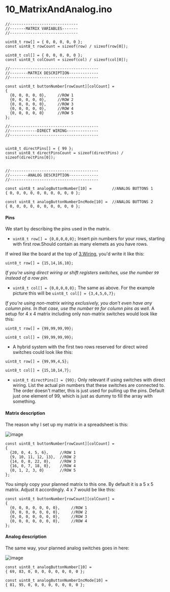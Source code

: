 # 10\_MatrixAndAnalog.ino

###

```
//------------------------------
//-------MATRIX VARIABLES-------
//------------------------------

uint8_t row[] = { 0, 0, 0, 0, 0 };
const uint8_t rowCount = sizeof(row) / sizeof(row[0]);

uint8_t col[] = { 0, 0, 0, 0, 0 };
const uint8_t colCount = sizeof(col) / sizeof(col[0]);

//---------------------------------------
//--------MATRIX DESCRIPTION-------------
//---------------------------------------

const uint8_t buttonNumber[rowCount][colCount] =
{
  {0, 0, 0, 0, 0},     //ROW 1
  {0, 0, 0, 0, 0},     //ROW 2
  {0, 0, 0, 0, 0},     //ROW 3
  {0, 0, 0, 0, 0},     //ROW 4
  {0, 0, 0, 0, 0}      //ROW 5
};

//---------------------------------------
//------------DIRECT WIRING--------------
//---------------------------------------


uint8_t directPins[] = { 99 };
const uint8_t directPinsCount = sizeof(directPins) / sizeof(directPins[0]);


//---------------------------------------
//--------ANALOG DESCRIPTION-------------
//---------------------------------------

const uint8_t analogButtonNumber[10] =         //ANALOG BUTTONS 1
{ 0, 0, 0, 0, 0, 0, 0, 0, 0, 0 };

const uint8_t analogButtonNumberIncMode[10] =  //ANALOG BUTTONS 2
{ 0, 0, 0, 0, 0, 0, 0, 0, 0, 0 };

```

#### Pins

We start by describing the pins used in the matrix.

* `uint8_t row[] = {0,0,0,0,0};` Insert pin numbers for your rows, starting with first row.Should contain as many elemets as you have rows.

If wired like the board at the top of [3.Wiring](https://github.com/andreasdahl1987/DahlDesignDDC/wiki/3.-Wiring), you'd write it like this:

`uint8_t row[] = {15,14,16,10};`

_If you're using direct wiring or shift registers switches, use the number `99` instead of a row pin._

* `uint8_t col[] = {0,0,0,0,0};` The same as above. For the example picture this will be `uint8_t col[] = {3,4,5,6,7};`

_If you're using non-matrix wiring exclusively, you don't even have any column pins. In that case, use the number `99` for column pins as well._ A setup for 4 x 4 matrix including only non-matrix switches would look like this:

`uint8_t row[] = {99,99,99,99};`

`uint8_t col[] = {99,99,99,99};`

* A hybrid system with the first two rows reserved for direct wired switches could look like this:

`uint8_t row[] = {99,99,4,5};`

`uint8_t col[] = {15,10,14,7};`

* `uint8_t directPins[] = {99};` Only relevant if using switches with direct wiring. List the actual pin numbers that these switches are connected to. The order doesn't matter, this is just used for pulling up the pins. Default just one element of 99, which is just as dummy to fill the array with something.

#### Matrix description

The reason why I set up my matrix in a spreadsheet is this:

![image](https://user-images.githubusercontent.com/40788634/194886077-1af05ab1-d62c-446a-ab3b-11fc3579d9d0.png)

```
const uint8_t buttonNumber[rowCount][colCount] =
{
  {20, 0, 4, 5, 6},     //ROW 1
  {9, 10, 11, 12, 13},  //ROW 2
  {14, 0, 8, 22, 0},    //ROW 3
  {16, 0, 7, 18, 0},    //ROW 4
  {0, 1, 2, 3, 0}       //ROW 5
};
```

You simply copy your planned matrix to this one. By default it is a 5 x 5 matrix. Adjust it accordingly. 4 x 7 would be like this:

```
const uint8_t buttonNumber[rowCount][colCount] =
{
  {0, 0, 0, 0, 0, 0, 0},     //ROW 1
  {0, 0, 0, 0, 0, 0, 0},     //ROW 2
  {0, 0, 0, 0, 0, 0, 0},     //ROW 3
  {0, 0, 0, 0, 0, 0, 0},     //ROW 4
};
```

#### Analog description

The same way, your planned analog switches goes in here:

![image](https://user-images.githubusercontent.com/40788634/194888245-9526befd-e44e-433a-a3fb-bf13d4e62100.png)

```
const uint8_t analogButtonNumber[10] =         
{ 69, 83, 0, 0, 0, 0, 0, 0, 0, 0 };

const uint8_t analogButtonNumberIncMode[10] = 
{ 81, 95, 0, 0, 0, 0, 0, 0, 0, 0 };
```
